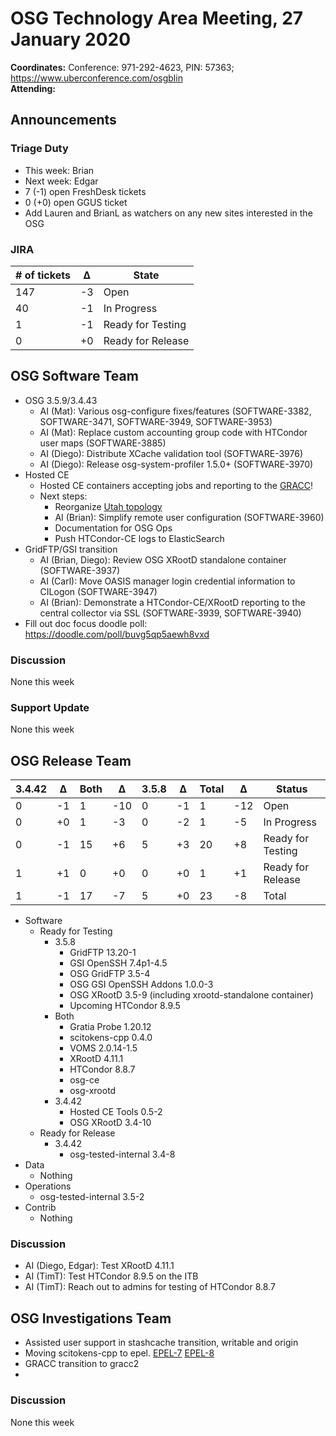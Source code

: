# OSG Technology Area Meeting, 27 January 2020

**Coordinates:** Conference: 971-292-4623, PIN: 57363; <https://www.uberconference.com/osgblin>  
**Attending:**


## Announcements


### Triage Duty

-   This week: Brian
-   Next week: Edgar
-   7 (-1) open FreshDesk tickets
-   0 (+0) open GGUS ticket
-   Add Lauren and BrianL as watchers on any new sites interested in the OSG


### JIRA

| # of tickets | &Delta; | State             |
|------------ |------- |----------------- |
| 147          | -3      | Open              |
| 40           | -1      | In Progress       |
| 1            | -1      | Ready for Testing |
| 0            | +0      | Ready for Release |


## OSG Software Team

-   OSG 3.5.9/3.4.43  
    -   AI (Mat): Various osg-configure fixes/features (SOFTWARE-3382, SOFTWARE-3471, SOFTWARE-3949, SOFTWARE-3953)
    -   AI (Mat): Replace custom accounting group code with HTCondor user maps (SOFTWARE-3885)
    -   AI (Diego): Distribute XCache validation tool (SOFTWARE-3976)
    -   AI (Diego): Release osg-system-profiler 1.5.0+ (SOFTWARE-3970)
-   Hosted CE  
    -   Hosted CE containers accepting jobs and reporting to the [GRACC](https://gracc.opensciencegrid.org/dashboard/db/site-summary?orgId=1&var-interval=$__auto_interval&var-site=CHPC&var-type=Batch)!
    -   Next steps:  
        -   Reorganize [Utah topology](https://github.com/opensciencegrid/topology/pull/971)
        -   AI (Brian): Simplify remote user configuration (SOFTWARE-3960)
        -   Documentation for OSG Ops
        -   Push HTCondor-CE logs to ElasticSearch
-   GridFTP/GSI transition  
    -   AI (Brian, Diego): Review OSG XRootD standalone container (SOFTWARE-3937)
    -   AI (Carl): Move OASIS manager login credential information to CILogon (SOFTWARE-3947)
    -   AI (Brian): Demonstrate a HTCondor-CE/XRootD reporting to the central collector via SSL (SOFTWARE-3939, SOFTWARE-3940)
-   Fill out doc focus doodle poll: <https://doodle.com/poll/buvg5qp5aewh8vxd>


### Discussion

None this week  


### Support Update

None this week  


## OSG Release Team

| 3.4.42 | &Delta; | Both | &Delta; | 3.5.8 | &Delta; | Total | &Delta; | Status            |
| ------ | ------- | ---- | ------- | ----- | ------- | ----- | ------- | ----------------- |
| 0      | -1      | 1    | -10     | 0     | -1      | 1     | -12     | Open              |
| 0      | +0      | 1    | -3      | 0     | -2      | 1     | -5      | In Progress       |
| 0      | -1      | 15   | +6      | 5     | +3      | 20    | +8      | Ready for Testing |
| 1      | +1      | 0    | +0      | 0     | +0      | 1     | +1      | Ready for Release |
| 1      | -1      | 17   | -7      | 5     | +0      | 23    | -8      | Total             |

-   Software  
    -   Ready for Testing  
        -   3.5.8  
            -   GridFTP 13.20-1
            -   GSI OpenSSH 7.4p1-4.5
            -   OSG GridFTP 3.5-4
            -   OSG GSI OpenSSH Addons 1.0.0-3
            -   OSG XRootD 3.5-9 (including xrootd-standalone container)
            -   Upcoming HTCondor 8.9.5
        -   Both  
            -   Gratia Probe 1.20.12
            -   scitokens-cpp 0.4.0
            -   VOMS 2.0.14-1.5
            -   XRootD 4.11.1
            -   HTCondor 8.8.7
            -   osg-ce
            -   osg-xrootd
        -   3.4.42  
            -   Hosted CE Tools 0.5-2
            -   OSG XRootD 3.4-10
    -   Ready for Release  
        -   3.4.42  
            -   osg-tested-internal 3.4-8
-   Data  
    -   Nothing
-   Operations  
    -   osg-tested-internal 3.5-2
-   Contrib  
    -   Nothing


### Discussion

-   AI (Diego, Edgar): Test XRootD 4.11.1
-   AI (TimT): Test HTCondor 8.9.5 on the ITB
-   AI (TimT): Reach out to admins for testing of HTCondor 8.8.7


## OSG Investigations Team

-   Assisted user support in stashcache transition, writable and origin
-   Moving scitokens-cpp to epel.  [EPEL-7](https://bodhi.fedoraproject.org/updates/FEDORA-EPEL-2020-6756584348) [EPEL-8](https://bodhi.fedoraproject.org/updates/FEDORA-EPEL-2020-a4bf7c5d9c)
-   GRACC transition to gracc2
-   


### Discussion

None this week
